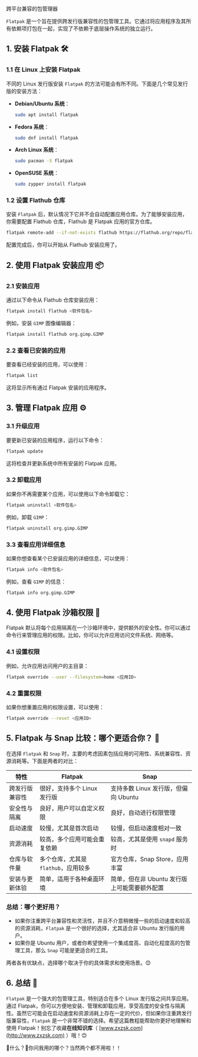

跨平台兼容的包管理器

`Flatpak` 是一个旨在提供跨发行版兼容性的包管理工具。它通过将应用程序及其所有依赖项打包在一起，实现了不依赖于底层操作系统的独立运行。

## 1. 安装 Flatpak 🛠️

### 1.1 在 Linux 上安装 Flatpak

不同的 Linux 发行版安装 `Flatpak` 的方法可能会有所不同。下面是几个常见发行版的安装方法：

- **Debian/Ubuntu 系统**：

  ```bash
  sudo apt install flatpak
  ```

- **Fedora 系统**：

  ```bash
  sudo dnf install flatpak
  ```

- **Arch Linux 系统**：

  ```bash
  sudo pacman -S flatpak
  ```

- **OpenSUSE 系统**：

  ```bash
  sudo zypper install flatpak
  ```

### 1.2 设置 Flathub 仓库

安装 `Flatpak` 后，默认情况下它并不会自动配置应用仓库。为了能够安装应用，你需要配置 Flathub 仓库，Flathub 是 Flatpak 应用的官方仓库。

```bash
flatpak remote-add --if-not-exists flathub https://flathub.org/repo/flathub.flatpakrepo
```

配置完成后，你可以开始从 Flathub 安装应用了。

## 2. 使用 Flatpak 安装应用 📦

### 2.1 安装应用

通过以下命令从 Flathub 仓库安装应用：

```bash
flatpak install flathub <软件包名>
```

例如，安装 `GIMP` 图像编辑器：

```bash
flatpak install flathub org.gimp.GIMP
```

### 2.2 查看已安装的应用

要查看已经安装的应用，可以使用：

```bash
flatpak list
```

这将显示所有通过 Flatpak 安装的应用程序。

## 3. 管理 Flatpak 应用 ⚙️

### 3.1 升级应用

要更新已安装的应用程序，运行以下命令：

```bash
flatpak update
```

这将检查并更新系统中所有安装的 Flatpak 应用。

### 3.2 卸载应用

如果你不再需要某个应用，可以使用以下命令卸载它：

```bash
flatpak uninstall <软件包名>
```

例如，卸载 `GIMP`：

```bash
flatpak uninstall org.gimp.GIMP
```

### 3.3 查看应用详细信息

如果你想查看某个已安装应用的详细信息，可以使用：

```bash
flatpak info <软件包名>
```

例如，查看 `GIMP` 的信息：

```bash
flatpak info org.gimp.GIMP
```

## 4. 使用 Flatpak 沙箱权限 🌟

Flatpak 默认将每个应用隔离在一个沙箱环境中，提供额外的安全性。你可以通过命令行来管理应用的权限。比如，你可以允许应用访问文件系统、网络等。

### 4.1 设置权限

例如，允许应用访问用户的主目录：

```bash
flatpak override --user --filesystem=home <应用ID>
```

### 4.2 重置权限

如果你想重置应用的权限设置，可以使用：

```bash
flatpak override --reset <应用ID>
```

## 5. Flatpak 与 Snap 比较：哪个更适合你？ 🤔

在选择 `Flatpak` 和 `Snap` 时，主要的考虑因素包括应用的可用性、系统兼容性、资源消耗等。下面是两者的对比：

| 特性            | **Flatpak**                            | **Snap**                                |
|-----------------|----------------------------------------|-----------------------------------------|
| 跨发行版兼容性   | 很好，支持多个 Linux 发行版          | 支持多数 Linux 发行版，但偏向 Ubuntu   |
| 安全性与隔离     | 良好，用户可以自定义权限              | 良好，自动进行权限管理                 |
| 启动速度         | 较慢，尤其是首次启动                  | 较慢，但启动速度相对一致               |
| 资源消耗         | 较高，多个应用可能会重复依赖           | 较高，尤其是使用 `snapd` 服务时       |
| 仓库与软件量     | 多个仓库，尤其是 `flathub`，应用较多   | 官方仓库，Snap Store，应用丰富         |
| 安装与更新体验   | 简单，适用于各种桌面环境              | 简单，但在非 Ubuntu 发行版上可能需要额外配置 |

### 总结：哪个更好用？

- 如果你注重跨平台兼容性和灵活性，并且不介意稍微慢一些的启动速度和较高的资源消耗，`Flatpak` 是一个很好的选择，尤其适合非 Ubuntu 发行版的用户。
- 如果你是 Ubuntu 用户，或者你希望使用一个集成度高、自动化程度高的包管理工具，那么 `Snap` 可能是更适合的工具。

两者各有优缺点，选择哪个取决于你的具体需求和使用场景。😊

## 6. 总结 🎯

`Flatpak` 是一个强大的包管理工具，特别适合在多个 Linux 发行版之间共享应用。通过 Flatpak，你可以方便地安装、管理和卸载应用，享受高度的安全性与隔离性。虽然它可能会在启动速度和资源消耗上存在一定的代价，但如果你注重跨发行版兼容性，`Flatpak` 是一个非常不错的选择。希望这篇教程能帮助你更好地理解和使用 Flatpak！别忘了收藏**在线知识库**（ [www.zxzsk.com](http://www.zxzsk.com) ）哦！😊

🤔什么？🤔你问我用的哪个？当然两个都不用啦！！